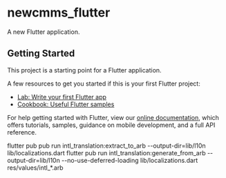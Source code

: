# newcmms_flutter

A new Flutter application.

## Getting Started

This project is a starting point for a Flutter application.

A few resources to get you started if this is your first Flutter project:

- [Lab: Write your first Flutter app](https://flutter.dev/docs/get-started/codelab)
- [Cookbook: Useful Flutter samples](https://flutter.dev/docs/cookbook)

For help getting started with Flutter, view our 
[online documentation](https://flutter.dev/docs), which offers tutorials, 
samples, guidance on mobile development, and a full API reference.

flutter pub pub run intl_translation:extract_to_arb --output-dir=lib/l10n lib/localizations.dart
flutter pub run intl_translation:generate_from_arb --output-dir=lib/l10n --no-use-deferred-loading lib/localizations.dart res/values/intl_*.arb
